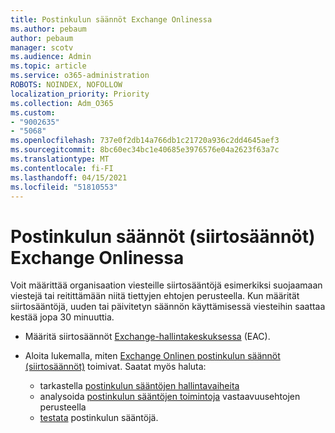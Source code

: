 ```yaml
---
title: Postinkulun säännöt Exchange Onlinessa
ms.author: pebaum
author: pebaum
manager: scotv
ms.audience: Admin
ms.topic: article
ms.service: o365-administration
ROBOTS: NOINDEX, NOFOLLOW
localization_priority: Priority
ms.collection: Adm_O365
ms.custom:
- "9002635"
- "5068"
ms.openlocfilehash: 737e0f2db14a766db1c21720a936c2dd4645aef3
ms.sourcegitcommit: 8bc60ec34bc1e40685e3976576e04a2623f63a7c
ms.translationtype: MT
ms.contentlocale: fi-FI
ms.lasthandoff: 04/15/2021
ms.locfileid: "51810553"
---
```

# <a name="mail-flow-transport-rules-in-exchange-online"></a>Postinkulun säännöt (siirtosäännöt) Exchange Onlinessa

Voit määrittää organisaation viesteille siirtosääntöjä esimerkiksi suojaamaan viestejä tai reitittämään niitä tiettyjen ehtojen perusteella. Kun määrität siirtosääntöjä, uuden tai päivitetyn säännön käyttämisessä viesteihin saattaa kestää jopa 30 minuuttia.

- Määritä siirtosäännöt [Exchange-hallintakeskuksessa](https://go.microsoft.com/fwlink/p/?linkid=834822) (EAC).

- Aloita lukemalla, miten [Exchange Onlinen postinkulun säännöt (siirtosäännöt)](https://docs.microsoft.com/exchange/security-and-compliance/mail-flow-rules/mail-flow-rules) toimivat. Saatat myös haluta:

    - tarkastella [postinkulun sääntöjen hallintavaiheita](https://docs.microsoft.com/exchange/security-and-compliance/mail-flow-rules/manage-mail-flow-rules)
    - analysoida [postinkulun sääntöjen toimintoja](https://docs.microsoft.com/exchange/security-and-compliance/mail-flow-rules/mail-flow-rule-actions) vastaavuusehtojen perusteella
    - [testata](https://docs.microsoft.com/exchange/security-and-compliance/mail-flow-rules/test-mail-flow-rules) postinkulun sääntöjä.
